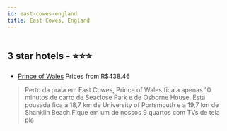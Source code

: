 ```yaml
---
id: east-cowes-england
title: East Cowes, England
---
```


<center><img src="https://i.travelapi.com/hotels/14000000/13200000/13198100/13198018/05a8772b_z.jpg" alt="" /></center>


##  3 star hotels - ⭐️⭐️⭐️

-    [Prince of Wales](https://www.hurb.com/br/aud/https://www.hurb.com/br/hotels/east-cowes/prince-of-wales-HT-X6CM?cmp=18055) Prices from R$438.46
   > Perto da praia em East Cowes, Prince of Wales fica a apenas 10 minutos de carro de Seaclose Park e de Osborne House.  Esta pousada fica a 18,7 km de University of Portsmouth e a 19,7 km de Shanklin Beach.Fique em um de nossos 9 quartos com TVs de tela pla
